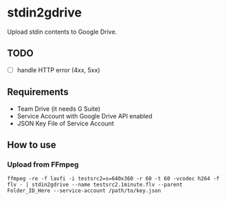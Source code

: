 # stdin2gdrive

Upload stdin contents to Google Drive.

## TODO

- [ ] handle HTTP error (4xx, 5xx)

## Requirements

- Team Drive (it needs G Suite)
- Service Account with Google Drive API enabled
- JSON Key File of Service Account

## How to use

### Upload from FFmpeg

```
ffmpeg -re -f lavfi -i testsrc2=s=640x360 -r 60 -t 60 -vcodec h264 -f flv - | stdin2gdrive --name testsrc2.1minute.flv --parent Folder_ID_Here --service-account /path/to/key.json
```
